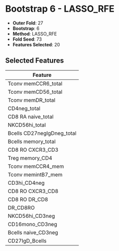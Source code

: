 # Bootstrap 6 - LASSO_RFE

- **Outer Fold**: 27
- **Bootstrap**: 6
- **Method**: LASSO_RFE
- **Fold Seed**: 73
- **Features Selected**: 20

## Selected Features

| Feature |
|---------|
| Tconv memCCR6_total |
| Tconv memCD56_total |
| Tconv memDR_total |
| CD4neg_total |
| CD8 RA naive_total |
| NKCD56hi_total |
| Bcells CD27negIgDneg_total |
| Bcells memory_total |
| CD8 RO CXCR3_CD3 |
| Treg memory_CD4 |
| Tconv memCCR4_mem |
| Tconv memintB7_mem |
| CD3hi_CD4neg |
| CD8 RO CXCR3_CD8 |
| CD8 RO DR_CD8 |
| DR_CD8RO |
| NKCD56hi_CD3neg |
| CD16mono_CD3neg |
| Bcells naive_CD3neg |
| CD27IgD_Bcells |
